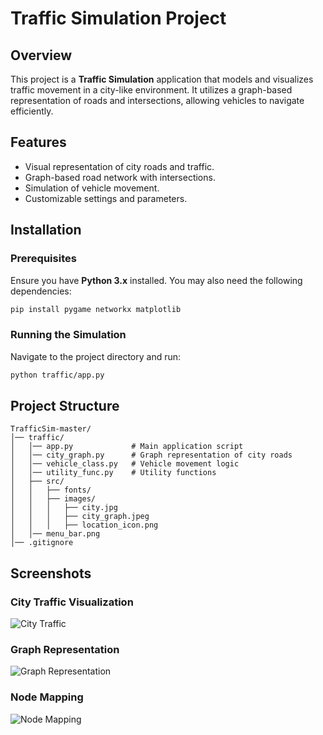 # Traffic Simulation Project

## Overview

This project is a **Traffic Simulation** application that models and visualizes traffic movement in a city-like environment. It utilizes a graph-based representation of roads and intersections, allowing vehicles to navigate efficiently.

## Features

- Visual representation of city roads and traffic.
- Graph-based road network with intersections.
- Simulation of vehicle movement.
- Customizable settings and parameters.

## Installation

### Prerequisites

Ensure you have **Python 3.x** installed. You may also need the following dependencies:

```bash
pip install pygame networkx matplotlib
```

### Running the Simulation

Navigate to the project directory and run:

```bash
python traffic/app.py
```

## Project Structure

```
TrafficSim-master/
│── traffic/
│   │── app.py             # Main application script
│   │── city_graph.py      # Graph representation of city roads
│   │── vehicle_class.py   # Vehicle movement logic
│   │── utility_func.py    # Utility functions
│   ├── src/
│   │   ├── fonts/
│   │   ├── images/
│   │   │   ├── city.jpg
│   │   │   ├── city_graph.jpeg
│   │   │   ├── location_icon.png
│   │── menu_bar.png
│── .gitignore
```

## Screenshots

### City Traffic Visualization

![City Traffic](img/1.jpg)

### Graph Representation

![Graph Representation](img/2.jpg)

### Node Mapping

![Node Mapping](img/3.jpg)
